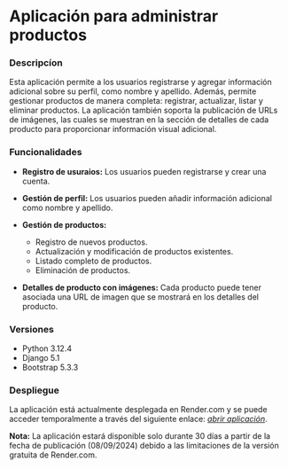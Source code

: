 # Aplicación para administrar productos

### Descripcíon
Esta aplicación permite a los usuarios registrarse y agregar información adicional sobre su perfil, como nombre y apellido. Además, permite gestionar productos de manera completa: registrar, actualizar, listar y eliminar productos. La aplicación también soporta la publicación de URLs de imágenes, las cuales se muestran en la sección de detalles de cada producto para proporcionar información visual adicional.

### Funcionalidades
* **Registro de usuraios:** Los usuarios pueden registrarse y crear una cuenta.

* **Gestión de perfil:** Los usuarios pueden añadir información adicional como nombre y apellido.

* **Gestión de productos:**
    * Registro de nuevos productos.
    * Actualización y modificación de productos existentes.
    * Listado completo de productos.
    * Eliminación de productos.
* **Detalles de producto con imágenes:** Cada producto puede tener asociada una URL de imagen que se mostrará en los detalles del producto.

### Versiones
* Python 3.12.4
* Django 5.1
* Bootstrap 5.3.3

### Despliegue
La aplicación está actualmente desplegada en Render.com y se puede acceder temporalmente a través del siguiente enlace: *[abrir aplicación](https://app-administrador-productos.onrender.com/)*.

**Nota:** La aplicación estará disponible solo durante 30 días a partir de la fecha de publicación (08/09/2024) debido a las limitaciones de la versión gratuita de Render.com.
